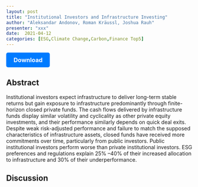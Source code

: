 ```yaml
---
layout: post
title: "Institutional Investors and Infrastructure Investing"
author: "Aleksandar Andonov, Roman Kräussl, Joshua Rauh"
presenter: "xxx"
date:  2021-04-12
categories: [ESG,Climate Change,Carbon,Finance Top5]
---
```



<p>
  <a href="https://deliverypdf.ssrn.com/delivery.php?ID=589112090009123096123002095120074064031038028079005001126106080005088014068027075031100048097039026028033107106064094029092126017001002076092009087111121115085119080054048004020020118001006065095121092030011112070028003085001090092092003088070006117125&EXT=pdf&INDEX=TRUE" class="button">
    Download
  </a>
</p>

<style>
  .button {
    display: inline-block;
    padding: 10px 20px;
    background-color: #007bff;
    color: #fff;
    text-decoration: none;
    border-radius: 5px;
    font-size: 16px;
    font-weight: bold;
  }
</style>

## Abstract
Institutional investors expect infrastructure to deliver long-term stable returns but gain exposure to infrastructure predominantly through finite-horizon closed private funds. The cash flows delivered by infrastructure funds display similar volatility and cyclicality as other private equity investments, and their performance similarly depends on quick deal exits. Despite weak risk-adjusted performance and failure to match the supposed characteristics of infrastructure assets, closed funds have received more commitments over time, particularly from public investors. Public institutional investors perform worse than private institutional investors. ESG preferences and regulations explain 25%
–40%
 of their increased allocation to infrastructure and 30%
 of their underperformance.



## Discussion
